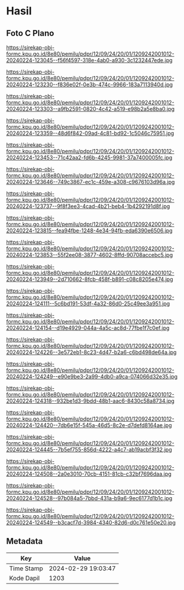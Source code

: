 # Hasil

## Foto C Plano

https://sirekap-obj-formc.kpu.go.id/8e80/pemilu/pdpr/12/09/24/20/01/1209242001012-20240224-123045--f56f4597-318e-4ab0-a930-3c1232447ede.jpg

https://sirekap-obj-formc.kpu.go.id/8e80/pemilu/pdpr/12/09/24/20/01/1209242001012-20240224-123230--f836e02f-0e3b-474c-9966-183a7113940d.jpg

https://sirekap-obj-formc.kpu.go.id/8e80/pemilu/pdpr/12/09/24/20/01/1209242001012-20240224-123303--a9fb2591-0820-4c42-a519-e98b2a5e8ba0.jpg

https://sirekap-obj-formc.kpu.go.id/8e80/pemilu/pdpr/12/09/24/20/01/1209242001012-20240224-123359--48d6f842-09ad-4c81-bd92-1c5046c75951.jpg

https://sirekap-obj-formc.kpu.go.id/8e80/pemilu/pdpr/12/09/24/20/01/1209242001012-20240224-123453--71c42aa2-fd6b-4245-9981-37a7400005fc.jpg

https://sirekap-obj-formc.kpu.go.id/8e80/pemilu/pdpr/12/09/24/20/01/1209242001012-20240224-123646--749c3867-ec1c-459e-a308-c9676103d96a.jpg

https://sirekap-obj-formc.kpu.go.id/8e80/pemilu/pdpr/12/09/24/20/01/1209242001012-20240224-123737--9f8f3ee3-4cad-4b21-beb4-1b4292191d8f.jpg

https://sirekap-obj-formc.kpu.go.id/8e80/pemilu/pdpr/12/09/24/20/01/1209242001012-20240224-123815--fea94fbe-1248-4e34-94fb-eda6390e6506.jpg

https://sirekap-obj-formc.kpu.go.id/8e80/pemilu/pdpr/12/09/24/20/01/1209242001012-20240224-123853--55f2ee08-3877-4602-8ffd-90708accebc5.jpg

https://sirekap-obj-formc.kpu.go.id/8e80/pemilu/pdpr/12/09/24/20/01/1209242001012-20240224-123949--2d710662-8fcb-458f-b891-c08c8205e474.jpg

https://sirekap-obj-formc.kpu.go.id/8e80/pemilu/pdpr/12/09/24/20/01/1209242001012-20240224-124111--5c6bd191-53df-4a32-86d0-25c49ee3a951.jpg

https://sirekap-obj-formc.kpu.go.id/8e80/pemilu/pdpr/12/09/24/20/01/1209242001012-20240224-124154--d19e4929-044a-4a5c-ac8d-77fbe1f7c0ef.jpg

https://sirekap-obj-formc.kpu.go.id/8e80/pemilu/pdpr/12/09/24/20/01/1209242001012-20240224-124226--3e572eb1-8c23-4d47-b2a6-c6bd498de64a.jpg

https://sirekap-obj-formc.kpu.go.id/8e80/pemilu/pdpr/12/09/24/20/01/1209242001012-20240224-124249--e90e9be3-2a99-4db0-a9ca-074066d32e35.jpg

https://sirekap-obj-formc.kpu.go.id/8e80/pemilu/pdpr/12/09/24/20/01/1209242001012-20240224-124318--932be1d3-9bdd-48b1-aac6-8430c58a8734.jpg

https://sirekap-obj-formc.kpu.go.id/8e80/pemilu/pdpr/12/09/24/20/01/1209242001012-20240224-124420--7db6e15f-545a-46d5-8c2e-d7defd8164ae.jpg

https://sirekap-obj-formc.kpu.go.id/8e80/pemilu/pdpr/12/09/24/20/01/1209242001012-20240224-124445--7b5ef755-856d-4222-a4c7-ab19acbf3f32.jpg

https://sirekap-obj-formc.kpu.go.id/8e80/pemilu/pdpr/12/09/24/20/01/1209242001012-20240224-124508--2a0e3010-70cb-4151-81cb-c32bf7696daa.jpg

https://sirekap-obj-formc.kpu.go.id/8e80/pemilu/pdpr/12/09/24/20/01/1209242001012-20240224-124528--97b084a5-7bbd-431a-b9a6-9ec6177d1b1c.jpg

https://sirekap-obj-formc.kpu.go.id/8e80/pemilu/pdpr/12/09/24/20/01/1209242001012-20240224-124549--b3cacf7d-3984-4340-82d6-d0c761e50e20.jpg


## Metadata

| Key        | Value               |
| ---------- | ------------------- |
| Time Stamp | 2024-02-29 19:03:47 |
| Kode Dapil | 1203                |



